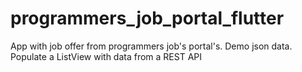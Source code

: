 # programmers_job_portal_flutter
 App with job offer from programmers job's portal's. Demo json data. Populate a ListView with data from a REST API
